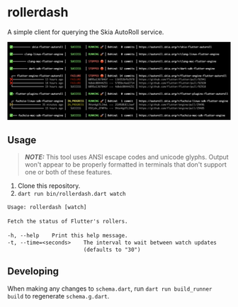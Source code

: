 # rollerdash
A simple client for querying the Skia AutoRoll service.

![Summary screenshot](screenshots/summary.png)

## Usage

> **_NOTE:_** This tool uses ANSI escape codes and unicode glyphs. Output won't appear to be properly formatted in terminals that don't support one or both of these features.

1. Clone this repository.
1. `dart run bin/rollerdash.dart watch`

```
Usage: rollerdash [watch]

Fetch the status of Flutter's rollers.

-h, --help    Print this help message.
-t, --time=<seconds>    The interval to wait between watch updates
                        (defaults to "30")
```

## Developing

When making any changes to `schema.dart`, run `dart run build_runner build` to regenerate `schema.g.dart`.

